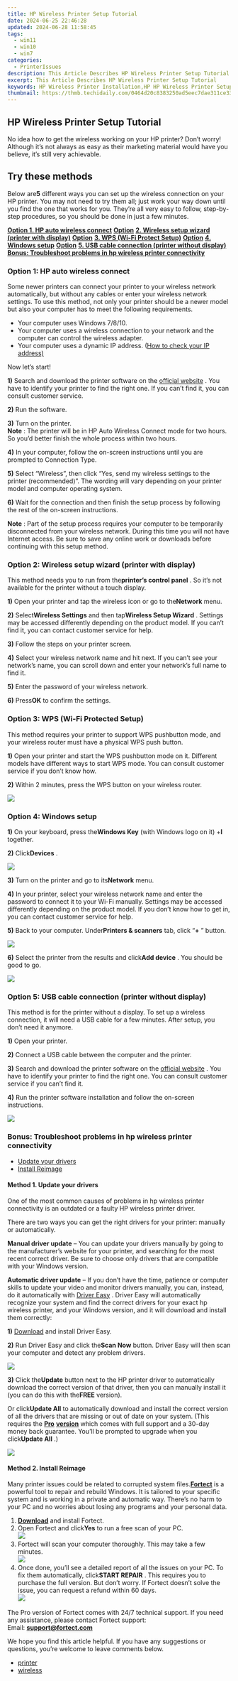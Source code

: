 ```yaml
---
title: HP Wireless Printer Setup Tutorial
date: 2024-06-25 22:46:28
updated: 2024-06-28 11:58:45
tags:
  - win11
  - win10
  - win7
categories:
  - PrinterIssues
description: This Article Describes HP Wireless Printer Setup Tutorial
excerpt: This Article Describes HP Wireless Printer Setup Tutorial
keywords: HP Wireless Printer Installation,HP HP Wireless Printer Setup Guide,How to Set up HP Wireless Printer,HP Wireless Printing Configuration Tutorial,Connect HP Printer Wirelessly,HP Wireless Print Setup Instructions,Setting up HP Printer on WiFi Tutorial
thumbnail: https://thmb.techidaily.com/0464d20c8383250ad5eec7dae311ce3366a21c1ceecc558739dbb36535dbfcf9.jpg
---
```


## HP Wireless Printer Setup Tutorial

 No idea how to get the wireless working on your HP printer? Don’t worry! Although it’s not always as easy as their marketing material would have you believe, it’s still very achievable.

## Try these methods

 Below are**5** different ways you can set up the wireless connection on your HP printer. You may not need to try them all; just work your way down until you find the one that works for you. They’re all very easy to follow, step-by-step procedures, so you should be done in just a few minutes.

**[Option 1\. HP auto wireless connect](#m1)**
**[Option](#m2)** **[2\. Wireless setup wizard (printer with display)](#m2)**
**[Option](#m3)** **[3\. WPS (Wi-Fi Protect Setup)](#m3)**
**[Option](#m4)** **[4\. Windows setup](#m4)**
**[Option](#m5)** **[5\. USB cable connection (printer without display)](#m5)**
[**Bonus: Troubleshoot problems in hp wireless printer connectivity**](#bonus)

### Option 1: HP auto wireless connect

 Some newer printers can connect your printer to your wireless network automatically, but without any cables or enter your wireless network settings. To use this method, not only your printer should be a newer model but also your computer has to meet the following requirements.

* Your computer uses Windows 7/8/10.
* Your computer uses a wireless connection to your network and the computer can control the wireless adapter.
* Your computer uses a dynamic IP address. ([How to check your IP address)](https://tools.techidaily.com/drivereasy/download/)

Now let’s start!

**1)** Search and download the printer software on the [official website](https://support.hp.com/us-en/drivers/printers) . You have to identify your printer to find the right one. If you can’t find it, you can consult customer service.  

**2)** Run the software.

**3)** Turn on the printer.  
**Note** : The printer will be in HP Auto Wireless Connect mode for two hours. So you’d better finish the whole process within two hours.

**4)** In your computer, follow the on-screen instructions until you are prompted to Connection Type.

**5)** Select “Wireless”, then click “Yes, send my wireless settings to the printer (recommended)”. The wording will vary depending on your printer model and computer operating system.  

**6)** Wait for the connection and then finish the setup process by following the rest of the on-screen instructions.

**Note** : Part of the setup process requires your computer to be temporarily disconnected from your wireless network. During this time you will not have Internet access. Be sure to save any online work or downloads before continuing with this setup method.

### Option 2: Wireless setup wizard (printer with display)

 This method needs you to run from the**printer’s control panel** . So it’s not available for the printer without a touch display.

**1)** Open your printer and tap the wireless icon or go to the**Network** menu.

**2)** Select**Wireless Settings** and then tap**Wireless Setup Wizard** . Settings may be accessed differently depending on the product model. If you can’t find it, you can contact customer service for help.

**3)** Follow the steps on your printer screen.

**4)** Select your wireless network name and hit next. If you can’t see your network’s name, you can scroll down and enter your network’s full name to find it.

**5)** Enter the password of your wireless network.

**6)** Press**OK** to confirm the settings.

### Option 3: WPS (Wi-Fi Protected Setup)

 This method requires your printer to support WPS pushbutton mode, and your wireless router must have a physical WPS push button.

**1)** Open your printer and start the WPS pushbutton mode on it. Different models have different ways to start WPS mode. You can consult customer service if you don’t know how.

**2)** Within 2 minutes, press the WPS button on your wireless router.  

![](https://images.drivereasy.com/wp-content/uploads/2019/04/61RSlaVpCJL._SL1500_-746x1024.jpg)

### Option 4: Windows setup

**1)** On your keyboard, press the**Windows Key** (with Windows logo on it) +**I** together.

**2)** Click**Devices** .

![](https://images.drivereasy.com/wp-content/uploads/2019/04/Snap41.jpg)

**3)** Turn on the printer and go to its**Network** menu.

**4)** In your printer, select your wireless network name and enter the password to connect it to your Wi-Fi manually. Settings may be accessed differently depending on the product model. If you don’t know how to get in, you can contact customer service for help.

**5)** Back to your computer. Under**Printers & scanners** tab, click “**+** ” button.

![](https://images.drivereasy.com/wp-content/uploads/2019/04/Snap42.jpg)

**6)** Select the printer from the results and click**Add device** . You should be good to go.

![](https://images.drivereasy.com/wp-content/uploads/2019/04/Snap46.jpg)

### Option 5: USB cable connection (printer without display)

 This method is for the printer without a display. To set up a wireless connection, it will need a USB cable for a few minutes. After setup, you don’t need it anymore.

**1)** Open your printer.

**2)** Connect a USB cable between the computer and the printer.

**3)** Search and download the printer software on the [official website](https://support.hp.com/us-en/drivers/printers) . You have to identify your printer to find the right one. You can consult customer service if you can’t find it.

**4)** Run the printer software installation and follow the on-screen instructions.  

![](https://images.drivereasy.com/wp-content/uploads/2019/04/Snap40-2.jpg)

### Bonus: Troubleshoot problems in hp wireless printer connectivity

* [Update your drivers](#bonus1)
* [Install Reimage](#bonus2)

#### Method 1\. Update your drivers

 One of the most common causes of problems in hp wireless printer connectivity is an outdated or a faulty HP wireless printer driver.

 There are two ways you can get the right drivers for your printer: manually or automatically.

**Manual driver update** – You can update your drivers manually by going to the manufacturer’s website for your printer, and searching for the most recent correct driver. Be sure to choose only drivers that are compatible with your Windows version.

**Automatic driver update** – If you don’t have the time, patience or computer skills to update your video and monitor drivers manually, you can, instead, do it automatically with [Driver Easy](https://tools.techidaily.com/drivereasy/download/) . Driver Easy will automatically recognize your system and find the correct drivers for your exact hp wireless printer, and your Windows version, and it will download and install them correctly:  

**1)** [Download](https://tools.techidaily.com/drivereasy/download/) and install Driver Easy.

**2)** Run Driver Easy and click the**Scan Now** button. Driver Easy will then scan your computer and detect any problem drivers.

![](https://images.drivereasy.com/wp-content/uploads/2019/04/Snap38.jpg)

**3)** Click the**Update** button next to the HP printer driver to automatically download the correct version of that driver, then you can manually install it (you can do this with the**FREE** version).  

 Or click**Update All** to automatically download and install the correct version of all the drivers that are missing or out of date on your system. (This requires the [](https://tools.techidaily.com/drivereasy/download/) **[Pro](https://tools.techidaily.com/drivereasy/download/)** [](https://tools.techidaily.com/drivereasy/download/) **[version](https://tools.techidaily.com/drivereasy/download/)**  which comes with full support and a 30-day money back guarantee. You’ll be prompted to upgrade when you click**Update All** .)

![](https://images.drivereasy.com/wp-content/uploads/2019/04/Snap42-1.jpg)

#### Method 2\. Install Reimage

 Many printer issues could be related to corrupted system files.[**Fortect**](https://tools.techidaily.com/drivereasy/download/) is a powerful tool to repair and rebuild Windows. It is tailored to your specific system and is working in a private and automatic way. There’s no harm to your PC and no worries about losing any programs and your personal data.

1. **[Download](https://tools.techidaily.com/drivereasy/download/)**  and install Fortect.
2. Open Fortect and click**Yes** to run a free scan of your PC.  
![](https://images.drivereasy.com/wp-content/uploads/2022/01/fortect-1.jpg)
3. Fortect will scan your computer thoroughly. This may take a few minutes.  
![](https://images.drivereasy.com/wp-content/uploads/2022/01/fortect-2.jpg)
4. Once done, you’ll see a detailed report of all the issues on your PC. To fix them automatically, click**START REPAIR** . This requires you to purchase the full version. But don’t worry. If Fortect doesn’t solve the issue, you can request a refund within 60 days.  
![](https://images.drivereasy.com/wp-content/uploads/2022/01/fortect-3.jpg)

 The Pro version of Fortect comes with 24/7 technical support. If you need any assistance, please contact Fortect support:  
 Email: **<support@fortect.com>**

 We hope you find this article helpful. If you have any suggestions or questions, you’re welcome to leave comments below.  

* [printer](https://tools.techidaily.com/drivereasy/download/)
* [wireless](https://tools.techidaily.com/drivereasy/download/)

<ins class="adsbygoogle"
     style="display:block"
     data-ad-format="autorelaxed"
     data-ad-client="ca-pub-7571918770474297"
     data-ad-slot="1223367746"></ins>



<ins class="adsbygoogle"
     style="display:block"
     data-ad-client="ca-pub-7571918770474297"
     data-ad-slot="8358498916"
     data-ad-format="auto"
     data-full-width-responsive="true"></ins>
